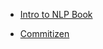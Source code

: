 
- [Intro to NLP Book](https://cseweb.ucsd.edu/~nnakashole/teaching/eisenstein-nov18.pdf)

- [Commitizen](https://commitizen-tools.github.io/commitizen/)